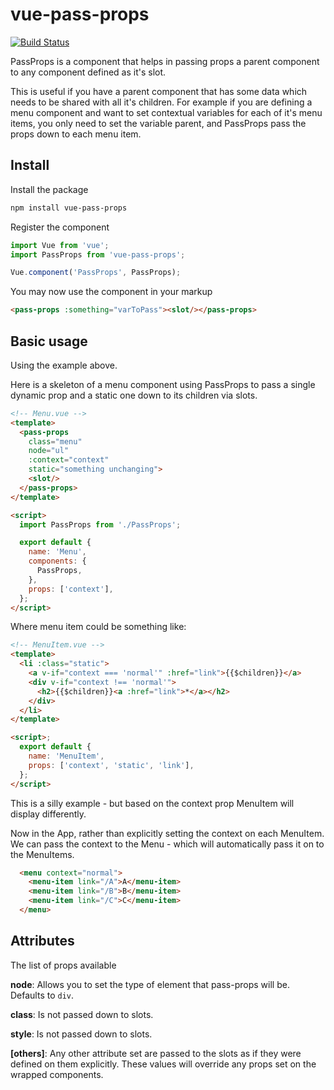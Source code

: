 # vue-pass-props

[![Build Status](https://travis-ci.org/e-e-e/vue-pass-props.svg?branch=master)](https://travis-ci.org/e-e-e/vue-pass-props)

PassProps is a component that helps in passing props a parent component to any component defined as it's slot.

This is useful if you have a parent component that has some data which needs to be shared with all it's children.
For example if you are defining a menu component and want to set contextual variables for each of it's menu items, you only need to set the variable parent, and PassProps pass the props down to each menu item.

## Install

Install the package

```sh
npm install vue-pass-props
```

Register the component

```js
import Vue from 'vue';
import PassProps from 'vue-pass-props';

Vue.component('PassProps', PassProps);
```

You may now use the component in your markup

```html
<pass-props :something="varToPass"><slot/></pass-props>
```

## Basic usage

Using the example above.

Here is a skeleton of a menu component using PassProps to pass a single dynamic prop and a static one down to its children via slots.

```html
<!-- Menu.vue -->
<template>
  <pass-props
    class="menu"
    node="ul"
    :context="context"
    static="something unchanging">
    <slot/>
  </pass-props>
</template>

<script>
  import PassProps from './PassProps';

  export default {
    name: 'Menu',
    components: {
      PassProps,
    },
    props: ['context'],
  };
</script>
```

Where menu item could be something like:

```html
<!-- MenuItem.vue -->
<template>
  <li :class="static">
    <a v-if="context === 'normal'" :href="link">{{$children}}</a>
    <div v-if="context !== 'normal'">
      <h2>{{$children}}<a :href="link">*</a></h2>
    </div>
  </li>
</template>

<script>;
  export default {
    name: 'MenuItem',
    props: ['context', 'static', 'link'],
  };
</script>
```

This is a silly example - but based on the context prop MenuItem will display differently.

Now in the App, rather than explicitly setting the context on each MenuItem. We can pass the context to the Menu - which will automatically pass it on to the MenuItems.

```html
  <menu context="normal">
    <menu-item link="/A">A</menu-item>
    <menu-item link="/B">B</menu-item>
    <menu-item link="/C">C</menu-item>
  </menu>
```

## Attributes

The list of props available

**node**: Allows you to set the type of element that pass-props will be. Defaults to `div`.

**class**: Is not passed down to slots.

**style**: Is not passed down to slots.

**[others]**: Any other attribute set are passed to the slots as if they were defined on them explicitly. These values will override any props set on the wrapped components.

